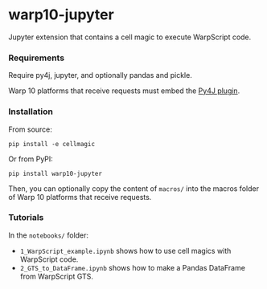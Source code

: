 # warp10-jupyter #

Jupyter extension that contains a cell magic to execute WarpScript code.

### Requirements ###

Require py4j, jupyter, and optionally pandas and pickle.

Warp 10 platforms that receive requests must embed the [Py4J plugin](https://gitlab.com/senx/warp10-plugin-py4j).

### Installation ###

From source:

```
pip install -e cellmagic
```

Or from PyPI:

```
pip install warp10-jupyter
```

Then, you can optionally copy the content of `macros/` into the macros folder of Warp 10 platforms that receive requests.

### Tutorials ###

In the `notebooks/` folder:
* `1_WarpScript_example.ipynb` shows how to use cell magics with WarpScript code.
* `2_GTS_to_DataFrame.ipynb` shows how to make a Pandas DataFrame from WarpScript GTS.
